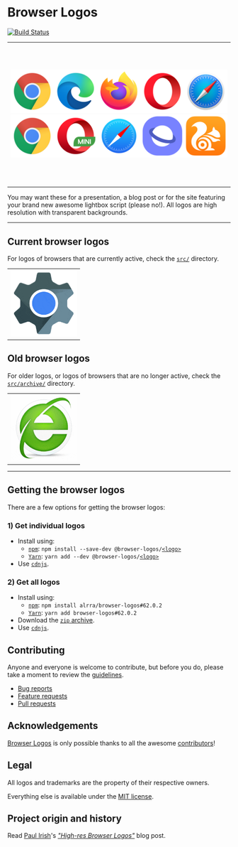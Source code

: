 Browser Logos
=============

<!-- markdown-link-check-disable -->
[![Build Status](https://github.com/alrra/browser-logos/workflows/test/badge.svg)](https://github.com/alrra/browser-logos/actions)
<!-- markdown-link-check-enable -->

<!-- markdownlint-disable line-length no-inline-html -->
<table>
    <tbody>
        <tr>
            <td height=320>
                <a href="https://raw.githubusercontent.com/alrra/browser-logos/master/src/main-desktop-browser-logos.png">
                    <img src="src/main-desktop-browser-logos.png" alt="Main desktop browsers">
                </a>
                <a href="https://raw.githubusercontent.com/alrra/browser-logos/master/src/main-mobile-browser-logos.png">
                    <img src="src/main-mobile-browser-logos.png" alt="Main mobile browsers">
                </a>
            </td>
        </tr>
    </tbody>
</table>
<!-- markdownlint-enable line-length no-inline-html -->

You may want these for a presentation, a blog post or for the site
featuring your brand new awesome lightbox script (please no!). All
logos are high resolution with transparent backgrounds.

---

Current browser logos
---------------------

For logos of browsers that are currently active, check the [`src/`][src
readme] directory.

<!-- markdownlint-disable line-length no-inline-html -->
<table>
    <tbody>
        <tr height=160>
            <td><a href="src/README.md#readme"><img width=150 src="src/browser-logos.gif" alt="List of browser logo"></a></td>
        </tr>
    </tbody>
</table>
<!-- markdownlint-enable line-length no-inline-html -->

Old browser logos
-----------------

For older logos, or logos of browsers that are no longer active, check
the [`src/archive/`][archive readme] directory.

<!-- markdownlint-disable line-length no-inline-html -->
<table>
    <tbody>
        <tr height=160>
            <td><a href="src/archive/README.md#readme"><img width=150 src="src/old-browser-logos.gif" alt="List of old browser logo"></a></td>
        </tr>
    </tbody>
</table>
<!-- markdownlint-enable line-length no-inline-html -->

---

Getting the browser logos
-------------------------

There are a few options for getting the browser logos:

### 1) Get individual logos

* Install using:
  * [`npm`][npm]: `npm install --save-dev @browser-logos/`[`<logo>`][packages]
  * [`Yarn`][yarn]: `yarn add --dev @browser-logos/`[`<logo>`][packages]
* Use [`cdnjs`][cdnjs].

### 2) Get all logos

* Install using:
  * [`npm`][npm]: `npm install alrra/browser-logos#62.0.2`
  * [`Yarn`][yarn]: `yarn add browser-logos#62.0.2`
* Download the [`zip` archive][archive].
* Use [`cdnjs`][cdnjs].

Contributing
------------

Anyone and everyone is welcome to contribute, but before you do, please
take a moment to review the [guidelines](.github/CONTRIBUTING.md).

* [Bug reports](.github/CONTRIBUTING.md#bugs)
* [Feature requests](.github/CONTRIBUTING.md#features)
* [Pull requests](.github/CONTRIBUTING.md#pull-requests)

Acknowledgements
----------------

[Browser Logos][repo] is only possible thanks to all the awesome
[contributors][contributors]!

Legal
-----

All logos and trademarks are the property of their respective owners.

Everything else is available under the [MIT license][license].

Project origin and history
--------------------------

Read [Paul Irish][github paul]'s [*"High-res Browser Logos"*][article
paul] blog post.

<!-- Link labels: -->

[archive readme]: src/archive/README.md#readme
[archive]: https://github.com/alrra/browser-logos/archive/62.0.2.zip
[article paul]: https://www.paulirish.com/2010/high-res-browser-icons/
[cdnjs]: https://cdnjs.com/libraries/browser-logos
[contributors]: https://github.com/alrra/browser-logos/graphs/contributors
[github paul]: https://github.com/paulirish/
[issues]: https://github.com/alrra/browser-logos/issues/new
[license]: LICENSE.txt
[npm]: https://www.npmjs.com/
[packages]: https://www.npmjs.com/org/browser-logos
[repo]: https://github.com/alrra/browser-logos/
[src readme]: src/README.md#readme
[yarn]: https://yarnpkg.com/
